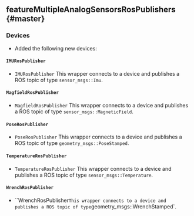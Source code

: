 featureMultipleAnalogSensorsRosPublishers {#master}
-----------------------------------------

### Devices

* Added the following new devices:

#### `IMURosPublisher`

* `IMURosPublisher` This wrapper connects to a device and publishes a ROS topic
  of type `sensor_msgs::Imu`.

#### `MagfieldRosPublisher`

* `MagfieldRosPublisher` This wrapper connects to a device and publishes a ROS
  topic of type `sensor_msgs::MagneticField`.

#### `PoseRosPublisher`

* `PoseRosPublisher` This wrapper connects to a device and publishes a ROS topic
  of type `geometry_msgs::PoseStamped`.

#### `TemperatureRosPublisher`

* `TemperatureRosPublisher` This wrapper connects to a device and publishes a
  ROS topic of type `sensor_msgs::Temperature`.

#### `WrenchRosPublisher`

* ``WrenchRosPublisher` This wrapper connects to a device and publishes a ROS
  topic of type `geometry_msgs::WrenchStamped`.
